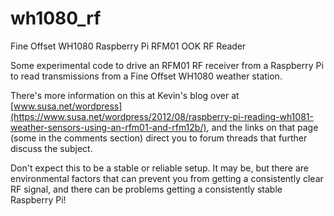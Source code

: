 wh1080_rf
=========

Fine Offset WH1080 Raspberry Pi RFM01 OOK RF Reader

Some experimental code to drive an RFM01 RF receiver from a Raspberry Pi
to read transmissions from a Fine Offset WH1080 weather station.

There's more information on this at Kevin's blog over at
[www.susa.net/wordpress](https://www.susa.net/wordpress/2012/08/raspberry-pi-reading-wh1081-weather-sensors-using-an-rfm01-and-rfm12b/),
and the links on that page (some in the comments section) direct you to
forum threads that further discuss the subject.

Don't expect this to be a stable or reliable setup. It may be, but there are
environmental factors that can prevent you from getting a consistently clear
RF signal, and there can be problems getting a consistently stable Raspberry
Pi!

